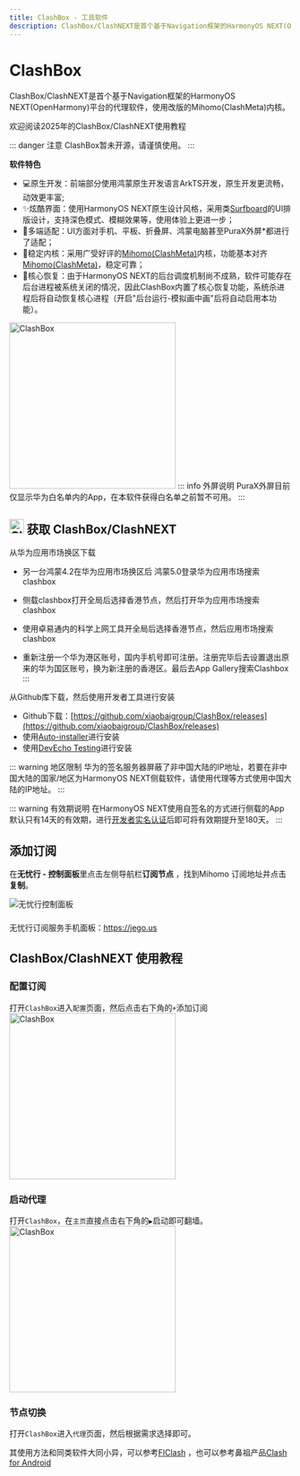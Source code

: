 ```yaml
---
title: ClashBox - 工具软件
description: ClashBox/ClashNEXT是首个基于Navigation框架的HarmonyOS NEXT(OpenHarmony)平台的代理软件，使用改版的Mihomo(ClashMeta)内核。
---
```


# ClashBox

ClashBox/ClashNEXT是首个基于Navigation框架的HarmonyOS NEXT(OpenHarmony)平台的代理软件，使用改版的Mihomo(ClashMeta)内核。

欢迎阅读2025年的ClashBox/ClashNEXT使用教程

::: danger 注意
ClashBox暂未开源，请谨慎使用。
:::

**软件特色**

* 💻原生开发：前端部分使用鸿蒙原生开发语言ArkTS开发，原生开发更流畅，动效更丰富;
* ✨炫酷界面：使用HarmonyOS NEXT原生设计风格，采用类[Surfboard](https://github.com/getsurfboard/surfboard)的UI排版设计，支持深色模式、模糊效果等，使用体验上更进一步；
* 📱多端适配：UI方面对手机、平板、折叠屏、鸿蒙电脑甚至PuraX外屏*都进行了适配；
* 🚀稳定内核：采用广受好评的[Mihomo(ClashMeta)](https://github.com/MetaCubeX/mihomo)内核，功能基本对齐[Mihomo(ClashMeta)](https://github.com/MetaCubeX/mihomo)，稳定可靠；
* 🔄核心恢复：由于HarmonyOS NEXT的后台调度机制尚不成熟，软件可能存在后台进程被系统关闭的情况，因此ClashBox内置了核心恢复功能，系统杀进程后将自动恢复核心进程（开启"后台运行-模拟画中画"后将自动启用本功能）。
<img src="/images/clashbox_photo_2025-07-16_19-30-48.jpg" alt="ClashBox" width="297" heigh="640">
::: info 外屏说明
PuraX外屏目前仅显示华为白名单内的App，在本软件获得白名单之前暂不可用。
:::

## <img src="/images/image_spaces_2FtaiByLw8cj0IZKJTlaiM_2Fuploads_2F383xngX8wSAPFZZieolo_2FClashBox_2.png" width="26" height="26" alt="ClashBox图标"> 获取 ClashBox/ClashNEXT

从华为应用市场换区下载

* 另一台鸿蒙4.2在华为应用市场换区后 鸿蒙5.0登录华为应用市场搜索clashbox

* 侧载clashbox打开全局后选择香港节点，然后打开华为应用市场搜索clashbox

* 使用卓易通内的科学上网工具开全局后选择香港节点，然后应用市场搜索clashbox

* 重新注册一个华为港区账号，国内手机号即可注册。注册完毕后去设置退出原来的华为国区账号，换为新注册的香港区。最后去App Gallery搜索Clashbox
:::

从Github库下载，然后使用开发者工具进行安装
* Github下载：[https://github.com/xiaobaigroup/ClashBox/releases](https://github.com/xiaobaigroup/ClashBox/releases)
* 使用[Auto-installer](https://github.com/likuai2010/auto-installer/)进行安装
* 使用[DevEcho Testing](https://developer.huawei.com/consumer/cn/deveco-testing/)进行安装

::: warning 地区限制
华为的签名服务器屏蔽了非中国大陆的IP地址，若要在非中国大陆的国家/地区为HarmonyOS NEXT侧载软件，请使用代理等方式使用中国大陆的IP地址。
:::

::: warning 有效期说明
在HarmonyOS NEXT使用自签名的方式进行侧载的App默认只有14天的有效期，进行[开发者实名认证](https://developer.huawei.com/consumer/cn/verified/enrollment)后即可将有效期提升至180天。
:::

## 添加订阅

在**无忧行 - 控制面板**里点击左侧导航栏**订阅节点** ，找到Mihomo 订阅地址并点击**复制**。

<img src="/images/image_spaces_2FtaiByLw8cj0IZKJTlaiM_2Fuploads_2Fbf6ZGnMBZioZr9rD5P5J_2Fimage_2.png" alt="无忧行控制面板">

<div class="tip custom-block" style="padding-top: 8px">

无忧行订阅服务手机面板：<https://jego.us>

</div>

## ClashBox/ClashNEXT 使用教程

### 配置订阅
打开`ClashBox`进入`配置`页面，然后点击右下角的` + `添加订阅
<img src="/images/clashbox_photo_2025-08-03_10-56-23.jpg" alt="ClashBox" width="297" heigh="640">

### 启动代理
打开`ClashBox`，在`主页`直接点击右下角的` ▶ `启动即可翻墙。
<img src="/images/clashbox_photo_2025-07-14_21-16-26.jpg" alt="ClashBox" width="297" heigh="640">

### 节点切换
打开`ClashBox`进入`代理`页面，然后根据需求选择即可。

其使用方法和同类软件大同小异，可以参考[FlClash](flclash) ，也可以参考鼻祖产品[Clash for Android](clash-for-android)